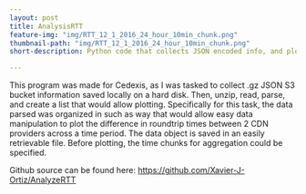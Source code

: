 ```yaml
---
layout: post
title: AnalysisRTT
feature-img: "img/RTT_12_1_2016_24_hour_10min_chunk.png"
thumbnail-path: "img/RTT_12_1_2016_24_hour_10min_chunk.png"
short-description: Python code that collects JSON encoded info, and plots relevant data

---
```

This program was made for Cedexis, as I was tasked to collect .gz JSON S3 bucket information saved locally on a hard disk. Then, unzip, read, parse, and create a list that would allow plotting. Specifically for this task, the data parsed was organized in such as way that would allow easy data manipulation to plot the difference in roundtrip times between 2 CDN providers across a time period. The data object is saved in an easily retrievable file. Before plotting, the time chunks for aggregation could be specified. 

Github source can be found here: https://github.com/Xavier-J-Ortiz/AnalyzeRTT

